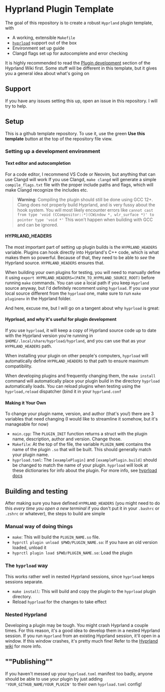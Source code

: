# Hyprland Plugin Template
The goal of this repository is to create a robust `Hyprland` plugin template, with
- A working, extensible `Makefile`
- [`hyprload`](https://github.com/Duckonaut/hyprload) support out of the box
- Environment set up guide
- Clangd flags set up for autocomplete and error checking

It is highly recommended to read the [Plugin development](https://wiki.hyprland.org/Plugins/Development/Getting-Started/)
section of the Hyprland Wiki first. Some stuff will be different in this template, but it gives
you a general idea about what's going on

## Support
If you have any issues setting this up, open an issue in this repository. I will try to help.

## Setup
This is a github template repository. To use it, use the green **Use this template** button
at the top of the repository file view.

### Setting up a development environment
#### Text editor and autocompletion
For a code editor, I recommend VS Code or Neovim, but anything that can use Clangd will work
If you use Clangd, `make clangd` will generate a simple `compile_flags.txt` file with the proper
include paths and flags, which will make Clangd recognize the includes etc.

> **Warning**: Compiling the plugin should still be done using GCC 12+. Clang does not properly
> build Hyprland, and is very fussy about the hook system. You will most likely encounter errors
> like `cannot cast from type 'void (CCompositor::*)(CWindow *, wlr_surface *)' to pointer type 'void *'`
> This won't happen when building with GCC and can be ignored.

#### HYPRLAND_HEADERS
The most important part of setting up plugin builds is the `HYPRLAND_HEADERS` variable.
Plugins can hook directly into Hyprland's C++ code, which is what makes them so powerful.
Because of that, they need to be able to *see* the Hyprland source. `HYPRLAND_HEADERS` ensures
that.

When building your own plugins for testing, you will need to manually define it using
`export HYPRLAND_HEADERS=(PATH_TO_HYPRLAND_SOURCE_ROOT)` before running `make` commands. You
can use a local path if you keep `Hyprland` source anyway, but I'd definitely recomment using
`hyprload`. If you use your local source different from the `hyprload` one, make sure to
run `make pluginenv` in the Hyprland folder.

And here, excuse me, but I will go on a tangent about why `hyprload` is great:

#### Hyprload, and why it's useful for plugin development
If you use `hyprload`, it will keep a copy of Hyprland source code up to date with the Hyprland
version you're running in `$HOME/.local/share/hyprload/hyprland`, and you can use that as your
`HYPRLAND_HEADERS` path.

When installing your plugin on other people's computers, `hyprload` will automatically define
`HYPRLAND_HEADERS` to that path to ensure maximum compatibility.

When developing plugins and frequently changing them, the `make install` command will
automatically place your plugin build in the directory `hyprload` automatically loads. You can
reload plugins when testing using the `hyprload,reload` dispatcher (bind it in your
`hyprland.conf`

#### Making it Your Own
To change your plugin name, version, and author (that's you!) there are 3 variables that need
changing (I would like to streamline it somehow, but it's manageable for now)
- `main.cpp`: The `PLUGIN_INIT` function returns a struct with the plugin name, description,
  author and version. Change those.
- `Makefile`: At the top of the file, the variable `PLUGIN_NAME` contains the name of the plugin
  `.so` that will be built. This should generally match your plugin name.
- `hyprload.toml`: The `[examplePlugin]` and `[examplePlugin.build]` should be changed to match
  the name of your plugin. `hyprload` will look at these dictionaries for info about the plugin.
  For more info, see [hyprload docs](https://github.com/Duckonaut/hyprload#format)

## Building and testing
After making sure you have defined `HYPRLAND_HEADERS` (you might need to do this *every time
you open a new terminal* if you don't put it in your `.bashrc` or `.zshrc` or whatever), the
steps to build are simple

### Manual way of doing things
- `make`: This will build the `PLUGIN_NAME.so` file.
- `hyprctl plugin unload $PWD/PLUGIN_NAME.so`: If you have an old version loaded, unload it
- `hyprctl plugin load $PWD/PLUGIN_NAME.so`: Load the plugin

### The `hyprload` way
This works rather well in nested Hyprland sessions, since `hyprload` keeps sessions separate.
- `make install`: This will build and copy the plugin to the `hyprload` plugin directory.
- Reload `hyprload` for the changes to take effect

### Nested Hyprland
Developing a plugin may be tough. You might crash Hyprland a couple times. For this reason,
it's a good idea to develop them in a nested Hyprland session. If you run `Hyprland` from an
existing Hyprland session, it'll open in a window. If this window crashes, it's pretty much fine!
Refer to the [Hyprland wiki](http://wiki.hyprland.org/Plugins/Development/Getting-Started/#setting-up-a-development-environment)
for more info.

## ""Publishing""
If you haven't messed up your `hyprload.toml` manifest too badly, anyone should be able to use 
your plugin by just adding `'YOUR_GITHUB_NAME/YOUR_PLUGIN'` to their own `hyprload.toml` config!
